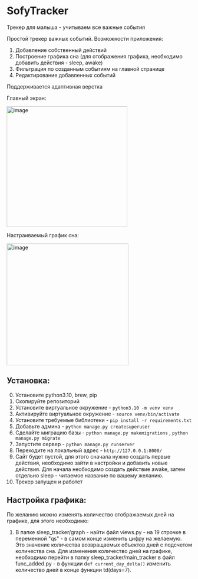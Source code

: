 # SofyTracker
Трекер для малыша - учитываем все важные события

Простой трекер важных событий. 
Возможности приложения: 
1. Добавление собственный действий
2. Построение графика сна (для отображения графика, необходимо добавить действия - sleep, awake)
3. Фильтрация по созданным событиям на главной странице
4. Редактирование добавленных событий

Поддерживается адаптивная верстка

Главный экран:


<img width="327" alt="image" src="https://github.com/user-attachments/assets/31dc5b2c-5011-4214-8b38-8da68dece1e7">

Настраиваемый график сна: 


<img width="330" alt="image" src="https://github.com/user-attachments/assets/1b4f6f1a-6594-4ad7-984d-5964ebc3db1e">

## Установка:
0. Установите python3.10, brew, pip
1. Скопируйте репозиторий
2. Установите виртуальное окружение - `python3.10 -m venv venv`
3. Активируйте виртуальное окружение - `source venv/bin/activate`
4. Установите требуемые библиотеки - `pip install -r requirements.txt`
5. Добавьте админа - `python manage.py createsuperuser`
6. Сделайте миграцию базы - `python manage.py makemigrations` , `python manage.py migrate`
7. Запустите сервер - `python manage.py runserver`
8. Переходите на локальный адрес - `http://127.0.0.1:8000/`
9. Сайт будет пустой, для этого сначала нужно создать первые действия, необходимо зайти в настройки и добавить новые действия. Для начала необходимо создать действие awake, затем отдельно sleep - читаемое название по вашему желанию.
10. Трекер запущен и работет

## Настройка графика: 
По желанию можно изменять количество отображаемых дней на графике, для этого необходимо:
1. В папке sleep_tracker/graph - найти файл views.py - на 19 строчке в переменной "qs" - в самом конце изменить цифру на желаемую. Это значение количества возвращаемых объектов дней с подсчетом количества сна. Для изменения количество дней на графике, необходимо перейти в папку sleep_tracker/main_tracker в файл func_added.py - в функции d`ef current_day_delta()` изменить количество дней в конце функции td(days=7).
